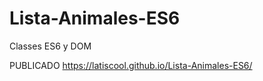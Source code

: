 # Lista-Animales-ES6

Classes ES6 y DOM<br>

PUBLICADO https://latiscool.github.io/Lista-Animales-ES6/

